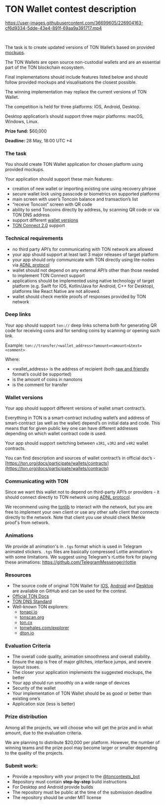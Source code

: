 # TON Wallet contest description

https://user-images.githubusercontent.com/36699605/226904163-cf6d9334-5dde-43e4-891f-69aa9a391717.mp4

<br>

The task is to create updated versions of TON Wallet’s based on provided [mockups](https://github.com/ton-community/wallet-contest/raw/main/TON%20Wallet%20Contest.zip).

The TON Wallets are open source non-custodial wallets and are an essential part of the TON blockchain ecosystem.

Final implementations should include features listed below and should follow provided mockups and visualisations the closest possible.

The winning implementation may replace the current versions of TON Wallet.

The competition is held for three platforms: IOS, Android, Desktop.

Desktop application’s should support three major platforms: macOS, Windows, Linux.

**Prize fund:** $60,000

**Deadline:** 28 May, 18:00 UTC +4

### The task

You should create TON Wallet application for chosen platform using provided mockups.

Your application should support these main features:

- creation of new wallet or importing existing one using recovery phrase
- secure wallet lock using passcode or biometrics on supported platforms
- main screen with user’s Toncoin balance and transaction’s list
- “receive Toncoin” screen with QR code
- ability to send Toncoins directly by address, by scanning QR code or via TON DNS address
- support different [wallet versions](#wallet-versions)
- [TON Connect 2.0](https://github.com/ton-connect) support

### Technical requirements

- no third party API’s for communicating with TON network are allowed
- your app should support at least last 3 major releases of target platform
- your app should only communicate with TON directly using lite-nodes via [ADNL protocol](https://ton.org/docs/develop/dapps/apis/adnl)
- wallet should not depend on any external API’s other than those needed to implement TON Connect support
- applications should be implemented using native technology of target platform (e.g. Swift for IOS, Kotlin/Java for Android, C++ for Desktop), platforms like React Native are not allowed.
- wallet should check merkle proofs of responses provided by TON network

### Deep links

Your app should support `ton://` deep links schema both for generating QR code for receiving coins and for sending coins by scanning or opening such link.

Example: `ton://transfer/<wallet_address>?amount=<amount>&text=<comment>`

Where:

- <wallet_address> is the address of recipient (both [raw and friendly](https://ton.org/docs/learn/overviews/addresses#raw-and-user-friendly-addresses) format’s could be supported)
- <amount> is the amount of coins in nanotons
- <text> is the comment for transfer

### Wallet versions

Your app should support different versions of wallet smart contract’s.

Everything in TON is a smart-contract including wallet’s and address of smart-contract (as well as the wallet) depend’s on initial data and code. This means that for given public key one can have different addresses depending on which wallet contract code is used.

Your app should support switching between `v3R1`, `v3R2` and `v4R2` wallet contracts.

You can find description and sources of wallet contract’s in official doc’s - [https://ton.org/docs/participate/wallets/contracts](https://ton.org/docs/participate/wallets/contracts)

### Communicating with TON

Since we want this wallet not to depend on third-party API’s or providers - it should connect directly to TON network using [ADNL protocol](https://ton.org/docs/develop/dapps/apis/adnl).

We recommend using the [tonlib](https://github.com/ton-blockchain/ton/tree/master/example/android) to interact with the network, but you are free to implement your own client or use any other safe client that connects directly to the network. Note that client you use should check Merkle proof's from network. 

### Animations

We provide all animation's in `.tgs` format which is used in Telegram animated stickers.
`.tgs` files are basically compressed Lottie animation's with some limitations.
We suggest using Telegram's rLottie fork for playing these animations: https://github.com/TelegramMessenger/rlottie

### **Resources**

- The source code of original TON Wallet for [IOS](https://github.com/ton-blockchain/wallet-ios), [Android](https://github.com/ton-blockchain/wallet-android) and [Desktop](https://github.com/ton-blockchain/wallet-desktop) are available on GitHub and can be used for the contest.
- [Official TON Docs](https://ton.org/docs)
- [TON DNS Standard](https://github.com/ton-blockchain/TEPs/blob/master/text/0081-dns-standard.md)
- Well-known TON explorers: 
  - [tonapi.io](http://tonapi.io/)
  - [tonscan.org](http://tonscan.org/)
  - [ton.cx](https://ton.cx/)
  - [tonwhales.com/explorer](https://tonwhales.com/explorer)
  - [dton.io](http://dton.io/)

### **Evaluation Criteria**

- The overall code quality, animation smoothness and overall stability.
- Ensure the app is free of major glitches, interface jumps, and severe layout issues.
- The closer your application implements the suggested mockups, the better
- Your app should run smoothly on a wide range of devices
- Security of the wallet
- Your implementation of TON Wallet should be as good or better than existing one’s
- Application size (less is better)

### **Prize distribution**
Among all the projects, we will choose who will get the prize and in what amount, due to the evaluation criteria. 

We are planning to distribute $20,000 per platform. However, the number of winning teams and the prize pool may become larger or smaller depending to the quality of the projects.

### Submit work:

- Provide a repository with your project to the [@toncontests_bot](https://t.me/toncontests_bot)
- Repository must contain **step-by-step** build instructions
- For Desktop and Android provide builds
- The repository must be public at the time of the submission deadline
- The repository should be under MIT license 
